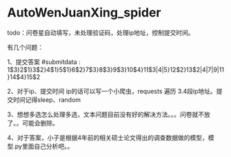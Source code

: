 # AutoWenJuanXing_spider
todo：问卷星自动填写，未处理验证码，处理ip地址，控制提交时间。

有几个问题：


1、提交答案
#submitdata : 1$3}2$1}3$2}4$1}5$1}6$2}7$3}8$3}9$3}10$4}11$3|4|5}12$2}13$2|4|7|9|11}14$4}15$2

2、对于ip、提交时间 
ip的话可以写一个小爬虫，requests 遍历 3.4段ip地址。提交时间记得sleep、random

3、想想多选怎么处理多选，文本问题目前没有好的解决方法。。。问卷就不放了。。可能会删除。

4、对于答案，小子是根据4年前的相关硕士论文得出的调查数据做的模型，模型.py里面自己分析吧。。

